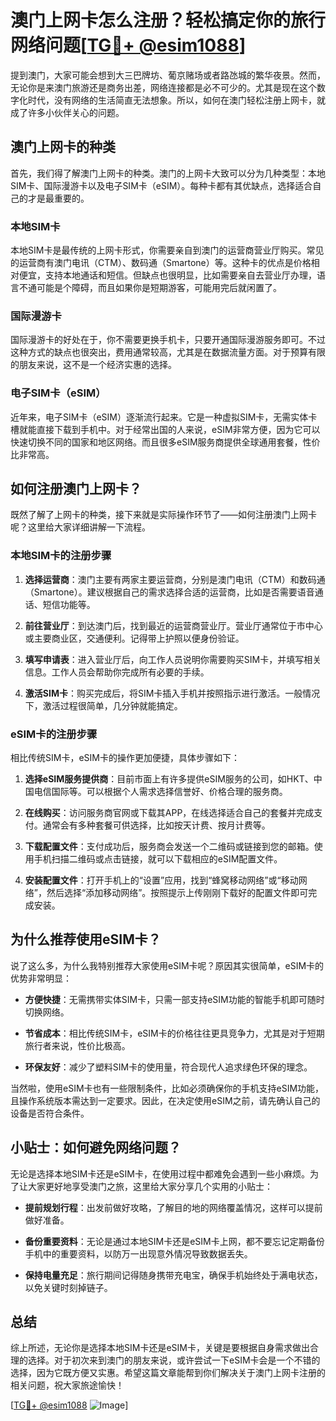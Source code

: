 # 澳门上网卡怎么注册？轻松搞定你的旅行网络问题[[TG💪+ @esim1088](https://t.me/s/esim1088)]

提到澳门，大家可能会想到大三巴牌坊、葡京赌场或者路氹城的繁华夜景。然而，无论你是来澳门旅游还是商务出差，网络连接都是必不可少的。尤其是现在这个数字化时代，没有网络的生活简直无法想象。所以，如何在澳门轻松注册上网卡，就成了许多小伙伴关心的问题。

## 澳门上网卡的种类

首先，我们得了解澳门上网卡的种类。澳门的上网卡大致可以分为几种类型：本地SIM卡、国际漫游卡以及电子SIM卡（eSIM）。每种卡都有其优缺点，选择适合自己的才是最重要的。

### 本地SIM卡

本地SIM卡是最传统的上网卡形式，你需要亲自到澳门的运营商营业厅购买。常见的运营商有澳门电讯（CTM）、数码通（Smartone）等。这种卡的优点是价格相对便宜，支持本地通话和短信。但缺点也很明显，比如需要亲自去营业厅办理，语言不通可能是个障碍，而且如果你是短期游客，可能用完后就闲置了。

### 国际漫游卡

国际漫游卡的好处在于，你不需要更换手机卡，只要开通国际漫游服务即可。不过这种方式的缺点也很突出，费用通常较高，尤其是在数据流量方面。对于预算有限的朋友来说，这不是一个经济实惠的选择。

### 电子SIM卡（eSIM）

近年来，电子SIM卡（eSIM）逐渐流行起来。它是一种虚拟SIM卡，无需实体卡槽就能直接下载到手机中。对于经常出国的人来说，eSIM非常方便，因为它可以快速切换不同的国家和地区网络。而且很多eSIM服务商提供全球通用套餐，性价比非常高。

## 如何注册澳门上网卡？

既然了解了上网卡的种类，接下来就是实际操作环节了——如何注册澳门上网卡呢？这里给大家详细讲解一下流程。

### 本地SIM卡的注册步骤

1. **选择运营商**：澳门主要有两家主要运营商，分别是澳门电讯（CTM）和数码通（Smartone）。建议根据自己的需求选择合适的运营商，比如是否需要语音通话、短信功能等。
   
2. **前往营业厅**：到达澳门后，找到最近的运营商营业厅。营业厅通常位于市中心或主要商业区，交通便利。记得带上护照以便身份验证。

3. **填写申请表**：进入营业厅后，向工作人员说明你需要购买SIM卡，并填写相关信息。工作人员会帮助你完成所有必要的手续。

4. **激活SIM卡**：购买完成后，将SIM卡插入手机并按照指示进行激活。一般情况下，激活过程很简单，几分钟就能搞定。

### eSIM卡的注册步骤

相比传统SIM卡，eSIM卡的操作更加便捷，具体步骤如下：

1. **选择eSIM服务提供商**：目前市面上有许多提供eSIM服务的公司，如HKT、中国电信国际等。可以根据个人需求选择信誉好、价格合理的服务商。

2. **在线购买**：访问服务商官网或下载其APP，在线选择适合自己的套餐并完成支付。通常会有多种套餐可供选择，比如按天计费、按月计费等。

3. **下载配置文件**：支付成功后，服务商会发送一个二维码或链接到您的邮箱。使用手机扫描二维码或点击链接，就可以下载相应的eSIM配置文件。

4. **安装配置文件**：打开手机上的“设置”应用，找到“蜂窝移动网络”或“移动网络”，然后选择“添加移动网络”。按照提示上传刚刚下载好的配置文件即可完成安装。

## 为什么推荐使用eSIM卡？

说了这么多，为什么我特别推荐大家使用eSIM卡呢？原因其实很简单，eSIM卡的优势非常明显：

- **方便快捷**：无需携带实体SIM卡，只需一部支持eSIM功能的智能手机即可随时切换网络。
  
- **节省成本**：相比传统SIM卡，eSIM卡的价格往往更具竞争力，尤其是对于短期旅行者来说，性价比极高。

- **环保友好**：减少了塑料SIM卡的使用量，符合现代人追求绿色环保的理念。

当然啦，使用eSIM卡也有一些限制条件，比如必须确保你的手机支持eSIM功能，且操作系统版本需达到一定要求。因此，在决定使用eSIM之前，请先确认自己的设备是否符合条件。

## 小贴士：如何避免网络问题？

无论是选择本地SIM卡还是eSIM卡，在使用过程中都难免会遇到一些小麻烦。为了让大家更好地享受澳门之旅，这里给大家分享几个实用的小贴士：

- **提前规划行程**：出发前做好攻略，了解目的地的网络覆盖情况，这样可以提前做好准备。
  
- **备份重要资料**：无论是通过本地SIM卡还是eSIM卡上网，都不要忘记定期备份手机中的重要资料，以防万一出现意外情况导致数据丢失。

- **保持电量充足**：旅行期间记得随身携带充电宝，确保手机始终处于满电状态，以免关键时刻掉链子。

## 总结

综上所述，无论你是选择本地SIM卡还是eSIM卡，关键是要根据自身需求做出合理的选择。对于初次来到澳门的朋友来说，或许尝试一下eSIM卡会是一个不错的选择，因为它既方便又实惠。希望这篇文章能帮到你们解决关于澳门上网卡注册的相关问题，祝大家旅途愉快！

[[TG💪+ @esim1088](https://t.me/s/esim1088) ![Image](https://i.postimg.cc/4NQfJmqS/Snipaste-2025-05-13-00-14-12.png)]